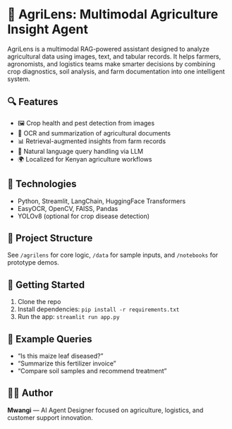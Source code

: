 # 🌾 AgriLens: Multimodal Agriculture Insight Agent

AgriLens is a multimodal RAG-powered assistant designed to analyze agricultural data using images, text, and tabular records. It helps farmers, agronomists, and logistics teams make smarter decisions by combining crop diagnostics, soil analysis, and farm documentation into one intelligent system.

## 🔍 Features
- 🖼️ Crop health and pest detection from images
- 📄 OCR and summarization of agricultural documents
- 📊 Retrieval-augmented insights from farm records
- 🧠 Natural language query handling via LLM
- 🌍 Localized for Kenyan agriculture workflows

## 🧠 Technologies
- Python, Streamlit, LangChain, HuggingFace Transformers
- EasyOCR, OpenCV, FAISS, Pandas
- YOLOv8 (optional for crop disease detection)

## 📁 Project Structure
See `/agrilens` for core logic, `/data` for sample inputs, and `/notebooks` for prototype demos.

## 🚀 Getting Started
1. Clone the repo
2. Install dependencies: `pip install -r requirements.txt`
3. Run the app: `streamlit run app.py`

## 🧪 Example Queries
- “Is this maize leaf diseased?”
- “Summarize this fertilizer invoice”
- “Compare soil samples and recommend treatment”

## 👨‍🌾 Author
**Mwangi** — AI Agent Designer focused on agriculture, logistics, and customer support innovation.

